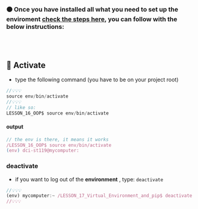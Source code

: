 ### 🟠 Once you have installed all what you need to set up the enviroment [check the steps here](./z__all_mds/27_Virtual_1_Environments.md), you can follow with the below instructions:

<br>
<br>

## 🍭 Activate

- type the following command (you have to be on your project root)

```javascript
//💡💡💡
source env/bin/activate
//💡💡💡
// like so:
LESSON_16_OOP$ source env/bin/activate
```

#### output

```javascript
// the env is there, it means it works
/LESSON_16_OOP$ source env/bin/activate
(env) dci-st119@mycomputer:
```

### deactivate

- if you want to log out of the **environment** , type: `deactivate`

```javascript
//💡💡💡
(env) mycomputer:~ /LESSON_17_Virtual_Environment_and_pip$ deactivate
//💡💡💡

```
